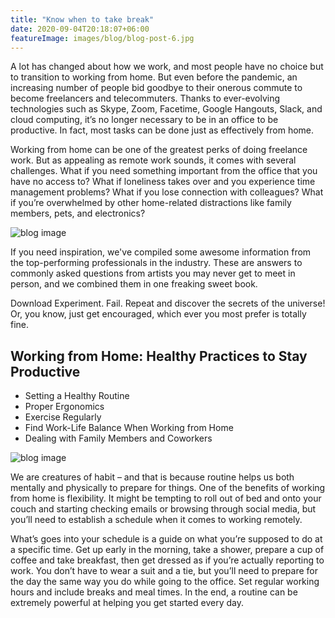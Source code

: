 ```yaml
---
title: "Know when to take break"
date: 2020-09-04T20:18:07+06:00
featureImage: images/blog/blog-post-6.jpg
---
```


A lot has changed about how we work, and most people have no choice but to transition to working from home. But even before the pandemic, an increasing number of people bid goodbye to their onerous commute to become freelancers and telecommuters. Thanks to ever-evolving technologies such as Skype, Zoom, Facetime, Google Hangouts, Slack, and cloud computing, it’s no longer necessary to be in an office to be productive. In fact, most tasks can be done just as effectively from home.

Working from home can be one of the greatest perks of doing freelance work. But as appealing as remote work sounds, it comes with several challenges. What if you need something important from the office that you have no access to? What if loneliness takes over and you experience time management problems? What if you lose connection with colleagues? What if you’re overwhelmed by other home-related distractions like family members, pets, and electronics?

![blog image](/images/blog/single-blog-1.jpg)

If you need inspiration, we've compiled some awesome information from the top-performing professionals in the industry. These are answers to commonly asked questions from artists you may never get to meet in person, and we combined them in one freaking sweet book.

Download Experiment. Fail. Repeat and discover the secrets of the universe! Or, you know, just get encouraged, which ever you most prefer is totally fine.

## Working from Home: Healthy Practices to Stay Productive

- Setting a Healthy Routine
- Proper Ergonomics
- Exercise Regularly
- Find Work-Life Balance When Working from Home
- Dealing with Family Members and Coworkers

![blog image](/images/blog/single-blog-4.jpg)

We are creatures of habit – and that is because routine helps us both mentally and physically to prepare for things. One of the benefits of working from home is flexibility. It might be tempting to roll out of bed and onto your couch and starting checking emails or browsing through social media, but you’ll need to establish a schedule when it comes to working remotely.

What’s goes into your schedule is a guide on what you’re supposed to do at a specific time. Get up early in the morning, take a shower, prepare a cup of coffee and take breakfast, then get dressed as if you’re actually reporting to work. You don’t have to wear a suit and a tie, but you’ll need to prepare for the day the same way you do while going to the office. Set regular working hours and include breaks and meal times. In the end, a routine can be extremely powerful at helping you get started every day.
